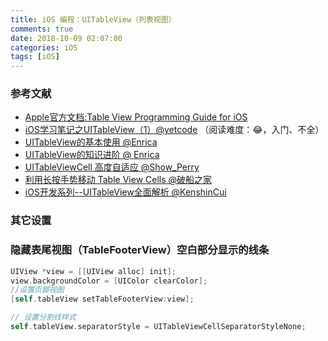 ```yaml
---
title: iOS 编程：UITableView（列表视图）
comments: true
date: 2018-10-09 02:07:00
categories: iOS
tags: [iOS]
---
```


### 参考文献

* [Apple官方文档:Table View Programming Guide for iOS](https://developer.apple.com/library/content/documentation/UserExperience/Conceptual/TableView_iPhone/AboutTableViewsiPhone/AboutTableViewsiPhone.html#//apple_ref/doc/uid/TP40007451)
* [iOS学习笔记之UITableView（1）@yetcode](http://www.jianshu.com/p/d8957a0ef419)  （阅读难度：😂，入门、不全）
* [UITableView的基本使用 @Enrica](http://www.jianshu.com/p/c3906d2c4943)
* [UITableView的知识进阶 @ Enrica](http://www.jianshu.com/p/fcf1ca7e644f)
* [UITableViewCell 高度自适应 @Show_Perry](http://www.jianshu.com/p/99f901762f15)
* [利用长按手势移动 Table View Cells @破船之家](http://beyondvincent.com/2014/03/26/2014-03-26-cookbook-moving-table-view-cells-with-a-long-press-gesture/)
* [iOS开发系列--UITableView全面解析 @KenshinCui ](http://www.cnblogs.com/kenshincui/p/3931948.html)
### 其它设置
### 隐藏表尾视图（TableFooterView）空白部分显示的线条

```objective-c
UIView *view = [[UIView alloc] init];
view.backgroundColor = [UIColor clearColor];
//设置页脚视图
[self.tableView setTableFooterView:view];
```



```objective-c
// 设置分割线样式
self.tableView.separatorStyle = UITableViewCellSeparatorStyleNone;
```

